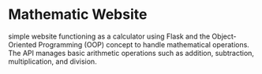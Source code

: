 <h1>Mathematic Website</h1>
<p>simple website functioning as a calculator using Flask and the Object-Oriented Programming (OOP) concept to handle mathematical operations. The API manages basic arithmetic operations such as addition, subtraction, multiplication, and division.</p>
